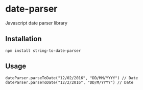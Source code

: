 # date-parser
Javascript date parser library

## Installation
```
npm install string-to-date-parser
```

## Usage
```
dateParser.parseToDate("12/02/2016", "DD/MM/YYYY") // Date
dateParser.parseToDate("12/2/2016", "DD/M/YYYY") // Date
```